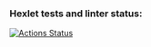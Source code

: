 ### Hexlet tests and linter status:
[![Actions Status](https://github.com/ysemenyuk/python-project-50/workflows/hexlet-check/badge.svg)](https://github.com/ysemenyuk/python-project-50/actions)
